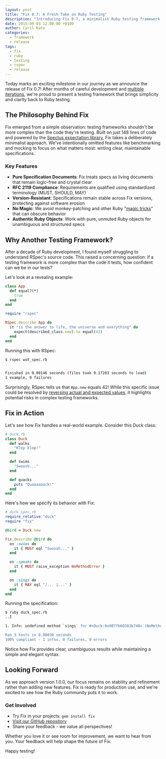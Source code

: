 ```yaml
---
layout: post
title: "Fix 0.7: A Fresh Take on Ruby Testing"
description: "Introducing Fix 0.7, a minimalist Ruby testing framework focused on clear specifications and pure Ruby objects, built in just 148 lines of code."
date: 2015-09-03 12:00:00 +0100
author: Cyril Kato
categories:
  - framework
  - release
tags:
  - fix
  - ruby
  - testing
  - rspec
  - release
---
```

Today marks an exciting milestone in our journey as we announce the release of Fix 0.7! After months of careful development and [multiple iterations](https://speakerdeck.com/cyril/konbanha-tiao-jian-yabiheibiatesuto), we're proud to present a testing framework that brings simplicity and clarity back to Ruby testing.

## The Philosophy Behind Fix

Fix emerged from a simple observation: testing frameworks shouldn't be more complex than the code they're testing. Built on just 148 lines of code and powered by the [Spectus expectation library](https://github.com/fixrb/spectus), Fix takes a deliberately minimalist approach. We've intentionally omitted features like benchmarking and mocking to focus on what matters most: writing clear, maintainable specifications.

### Key Features

- **Pure Specification Documents**: Fix treats specs as living documents that remain logic-free and crystal clear
- **RFC 2119 Compliance**: Requirements are qualified using standardized terminology (MUST, SHOULD, MAY)
- **Version-Resistant**: Specifications remain stable across Fix versions, protecting against software erosion
- **No Magic**: We avoid monkey-patching and other Ruby "[magic tricks](https://blog.arkency.com/2013/06/are-we-abusing-at-exit/)" that can obscure behavior
- **Authentic Ruby Objects**: Work with pure, unmuted Ruby objects for unambiguous and structured specs

## Why Another Testing Framework?

After a decade of Ruby development, I found myself struggling to understand RSpec's source code. This raised a concerning question: if a testing framework is more complex than the code it tests, how confident can we be in our tests?

Let's look at a revealing example:

```ruby
class App
  def equal?(*)
    true
  end
end

require "rspec"

RSpec.describe App do
  it "is the answer to life, the universe and everything" do
    expect(described_class.new).to equal(42)
  end
end
```

Running this with RSpec:

```bash
$ rspec wat_spec.rb
.

Finished in 0.00146 seconds (files took 0.17203 seconds to load)
1 example, 0 failures
```

Surprisingly, RSpec tells us that `App.new` equals 42! While this specific issue could be resolved by [reversing actual and expected values](https://github.com/rspec/rspec-expectations/blob/995d1acd5161d94d28f6af9835b79c9d9e586307/lib/rspec/matchers/built_in/equal.rb#L40), it highlights potential risks in complex testing frameworks.

## Fix in Action

Let's see how Fix handles a real-world example. Consider this Duck class:

```ruby
# duck.rb
class Duck
  def walks
    "Klop klop!"
  end

  def swims
    "Swoosh..."
  end

  def quacks
    puts "Quaaaaaack!"
  end
end
```

Here's how we specify its behavior with Fix:

```ruby
# duck_spec.rb
require_relative "duck"
require "fix"

@bird = Duck.new

Fix.describe @bird do
  on :swims do
    it { MUST eql "Swoosh..." }
  end

  on :speaks do
    it { MUST raise_exception NoMethodError }
  end

  on :sings do
    it { MAY eql "♪... ♫..." }
  end
end
```

Running the specification:

```bash
$ ruby duck_spec.rb
..I

1. Info: undefined method `sings' for #<Duck:0x007fb60383b740> (NoMethodError).

Ran 3 tests in 0.00038 seconds
100% compliant - 1 infos, 0 failures, 0 errors
```

Notice how Fix provides clear, unambiguous results while maintaining a simple and elegant syntax.

## Looking Forward

As we approach version 1.0.0, our focus remains on stability and refinement rather than adding new features. Fix is ready for production use, and we're excited to see how the Ruby community puts it to work.

### Get Involved

- Try Fix in your projects: `gem install fix`
- [Visit our GitHub repository](https://github.com/fixrb/fix)
- Share your feedback - we value all perspectives!

Whether you love it or see room for improvement, we want to hear from you. Your feedback will help shape the future of Fix.

Happy testing!
